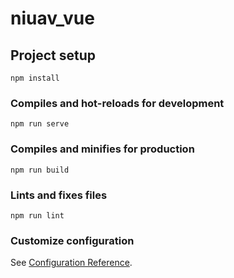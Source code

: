# niuav_vue

## Project setup
```
npm install
```

### Compiles and hot-reloads for development
```
npm run serve

```

### Compiles and minifies for production
```
npm run build

```

### Lints and fixes files
```
npm run lint
```

### Customize configuration
See [Configuration Reference](https://cli.vuejs.org/config/).
